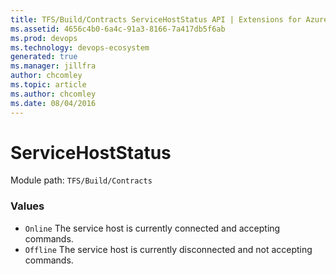```yaml
---
title: TFS/Build/Contracts ServiceHostStatus API | Extensions for Azure DevOps Services
ms.assetid: 4656c4b0-6a4c-91a3-8166-7a417db5f6ab
ms.prod: devops
ms.technology: devops-ecosystem
generated: true
ms.manager: jillfra
author: chcomley
ms.topic: article
ms.author: chcomley
ms.date: 08/04/2016
---
```


# ServiceHostStatus

Module path: `TFS/Build/Contracts`

### Values

* `Online` The service host is currently connected and accepting commands.
* `Offline` The service host is currently disconnected and not accepting commands.
